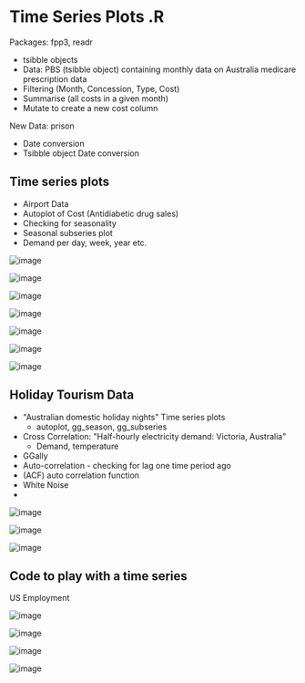 # Time Series Plots .R


Packages: fpp3, readr

* tsibble objects
* Data: PBS (tsibble object) containing monthly data on Australia medicare prescription data
* Filtering (Month, Concession, Type, Cost)
* Summarise (all costs in a given month)
* Mutate to create a new cost column

New Data: prison
* Date conversion
* Tsibble object Date conversion 


## Time series plots
* Airport Data
* Autoplot of Cost (Antidiabetic drug sales)
* Checking for seasonality
* Seasonal subseries plot
* Demand per day, week, year etc. 

![image](https://user-images.githubusercontent.com/65502025/155845275-5b63dcc4-3a7e-4fac-9e72-d49f171bdb97.png)
  
![image](https://user-images.githubusercontent.com/65502025/155845284-a4b498fa-e7db-4e99-98d0-eebabf4c0f95.png)

![image](https://user-images.githubusercontent.com/65502025/155845506-6e3c8a48-5f50-4c36-a312-bf10a8b76b97.png)

![image](https://user-images.githubusercontent.com/65502025/155845552-18080323-bf7b-4f71-bad4-f61a3e7b2b9f.png)

![image](https://user-images.githubusercontent.com/65502025/155845586-d62f19e4-734a-4805-ada5-ac787a3af9e9.png)

![image](https://user-images.githubusercontent.com/65502025/155845594-bcfeb0d0-3337-4cbd-9cf4-0cac3964fcd8.png)

![image](https://user-images.githubusercontent.com/65502025/155845603-3b24b497-696e-48da-be72-3e3d8676d1fc.png)

## Holiday Tourism Data
* "Australian domestic holiday nights" Time series plots
  * autoplot, gg_season, gg_subseries
* Cross Correlation: "Half-hourly electricity demand: Victoria, Australia"
  * Demand, temperature
* GGally
* Auto-correlation - checking for lag one time period ago
* (ACF) auto correlation function
* White Noise
* 

![image](https://user-images.githubusercontent.com/65502025/155845625-f84e0746-f1f3-4662-8b9d-d6393ebe1757.png)

![image](https://user-images.githubusercontent.com/65502025/155845835-7d54db60-a14e-452f-8d6f-4837cffce395.png)

![image](https://user-images.githubusercontent.com/65502025/155846107-f9bab63d-0276-45c7-8bda-c790dcb95ab7.png)



## Code to play with a time series
US Employment

![image](https://user-images.githubusercontent.com/65502025/155846163-4be97621-d9df-4ca6-a32d-b656575a1bb5.png)

![image](https://user-images.githubusercontent.com/65502025/155846175-b96f872f-e087-4810-a920-2fa7714c6678.png)

![image](https://user-images.githubusercontent.com/65502025/155846196-4a6f6b63-0eae-4e48-9921-734c1f4efa68.png)

![image](https://user-images.githubusercontent.com/65502025/155846206-1ef67f3d-ca81-47b1-949e-f5685e68b71e.png)

